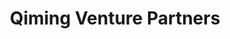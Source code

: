 ---
layout: firm_page
title: "Qiming Venture Partners"
id: "qimingvc.com"
permalink: "/qimingventurepartnersqimingvc.com/"
website: "https://www.qimingvc.com/"
offices: "Shanghai (China), Beijing (China), Hong Kong (Hong Kong), Suzhou (China), Singapore (Singapore)"
investment_stages: "Series A, Series B"
portfolio_companies: "Xiaomi, Meituan, Bilibili, Zhihu, Roborock, UBTech, WeRide, Gan & Lee Pharmaceuticals, Tigermed, Zai Lab, CanSino Biologics, Schrödinger, APT Medical, New Horizon Health, Sanyou Medical, AmoyDx, Berry Genomics, SinocellTech, Yuanxin Technology, Caidya, Belief BioMed, HyperStrong, WeDoctor, Dianping, Tigermed, ZaiLab, UBTech, Berry Genomics, CooTek, Sinocelltech, Tongdun, Tellgen, Unisound, Cansinotech, Mafengwo, Meitu, Bilibili, Roborock, Miaoshou Doctor, Transwarp, Tujia"
portfolio_link: "https://www.qimingvc.com/en/portfolio"
investment_markets: "Technology and Consumer (T&C), Healthcare, Information technology, New consumer business patterns, Mobile internet, Social networking, Entertainment, Artificial intelligence, Robotics, Semiconductors, Enterprise software, Blockchain, Manufacturing, Diagnostics, R&D, Medical equipment, Medical services, Digital Healthcare"
founded_year: "2006"
description: "Qiming Venture Partners is a leading global venture capital firm managing multiple US Dollar and RMB funds with over $9.5 billion in capital raised. They focus on early and growth-stage investments in Technology & Consumer and Healthcare sectors, boasting a portfolio of influential companies."
linkedin: "https://www.linkedin.com/company/qiming-venture-partners"
twitter: "https://twitter.com/QimingVC"
instagram: ""
team_page: "https://www.qimingvc.com/en/team"
investor_type: "Venture Capital"
crunchbase: "https://www.crunchbase.com/organization/qiming-venture-partners"
pitchbook: "https://pitchbook.com/profiles/investor/11278-54"

# SEO Optimization
meta_title: "Qiming Venture Partners - VC Firm - projectstartups.com"
meta_description: "Qiming Venture Partners, Qiming Venture Partners is a leading global venture capital firm managing multiple US Dollar and RMB funds with over $9.5 billion in capital raised. T..."
meta_keywords: "Qiming Venture Partners, Technology and Consumer (T&C), Healthcare, Information technology, New consumer business patterns, Mobile internet, Social networking, Entertainment, Artificial intelligence, Robotics, Semiconductors, Enterprise software, Blockchain, Manufacturing, Diagnostics, R&D, Medical equipment, Medical services, Digital Healthcare, VC firm, venture capital, startup investor, projectstartups.com"
canonical_url: "https://vc.projectstartups.com/qimingventurepartnersqimingvc.com/"
---
